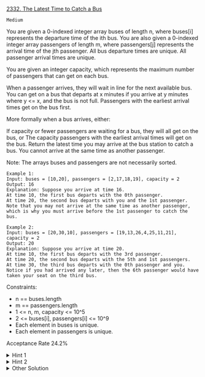 [2332. The Latest Time to Catch a Bus](https://leetcode.com/problems/the-latest-time-to-catch-a-bus/)

`Medium`

You are given a 0-indexed integer array buses of length n, where buses[i] represents the departure time of the ith bus. You are also given a 0-indexed integer array passengers of length m, where passengers[j] represents the arrival time of the jth passenger. All bus departure times are unique. All passenger arrival times are unique.

You are given an integer capacity, which represents the maximum number of passengers that can get on each bus.

When a passenger arrives, they will wait in line for the next available bus. You can get on a bus that departs at x minutes if you arrive at y minutes where y <= x, and the bus is not full. Passengers with the earliest arrival times get on the bus first.

More formally when a bus arrives, either:

If capacity or fewer passengers are waiting for a bus, they will all get on the bus, or
The capacity passengers with the earliest arrival times will get on the bus.
Return the latest time you may arrive at the bus station to catch a bus. You cannot arrive at the same time as another passenger.

Note: The arrays buses and passengers are not necessarily sorted.

```
Example 1:
Input: buses = [10,20], passengers = [2,17,18,19], capacity = 2
Output: 16
Explanation: Suppose you arrive at time 16.
At time 10, the first bus departs with the 0th passenger. 
At time 20, the second bus departs with you and the 1st passenger.
Note that you may not arrive at the same time as another passenger, which is why you must arrive before the 1st passenger to catch the bus.

Example 2:
Input: buses = [20,30,10], passengers = [19,13,26,4,25,11,21], capacity = 2
Output: 20
Explanation: Suppose you arrive at time 20.
At time 10, the first bus departs with the 3rd passenger. 
At time 20, the second bus departs with the 5th and 1st passengers.
At time 30, the third bus departs with the 0th passenger and you.
Notice if you had arrived any later, then the 6th passenger would have taken your seat on the third bus.
``` 

Constraints:

- n == buses.length
- m == passengers.length
- 1 <= n, m, capacity <= 10^5
- 2 <= buses[i], passengers[i] <= 10^9
- Each element in buses is unique.
- Each element in passengers is unique.

Acceptance Rate
24.2%

<details>
<summary>Hint 1</summary>

Sort the buses and passengers arrays.

</details>

<details>
<summary>Hint 2</summary>

Use 2 pointers to traverse buses and passengers with a simulation of passengers getting on a particular bus.

</details>

<details>
<summary>Other Solution</summary>

[HuifengGuan](https://www.youtube.com/watch?v=dS327rmdohQ&ab_channel=HuifengGuan)
</details>